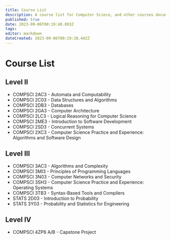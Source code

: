 ```yaml
---
title: Course List
description: A course list for Computer Sciece, and other courses documented on this wiki.
published: true
date: 2023-09-06T00:19:40.893Z
tags: 
editor: markdown
dateCreated: 2023-09-06T00:19:38.442Z
---
```


# Course List

## Level II

- COMPSCI 2AC3 - Automata and Computability
- COMPSCI 2C03 - Data Structures and Algorithms
- COMPSCI 2DB3 - Databases
- COMPSCI 2GA3 - Computer Architecture
- COMPSCI 2LC3 - Logical Reasoning for Computer Science
- COMPSCI 2ME3 - Introduction to Software Development
- COMPSCI 2SD3 - Concurrent Systems
- COMPSCI 2XC3 - Computer Science Practice and Experience: Algorithms and Software Design


## Level III

- COMPSCI 3AC3 - Algorithms and Complexity
- COMPSCI 3MI3 - Principles of Programming Languages
- COMPSCI 3N03 - Computer Networks and Security
- COMPSCI 3SH3 - Computer Science Practice and Experience: Operating Systems
- COMPSCI 3TB3 - Syntax-Based Tools and Compilers
- STATS 2D03 - Introduction to Probability
- STATS 3Y03 - Probability and Statistics for Engineering

## Level IV

- COMPSCI 4ZP6 A/B - Capstone Project

